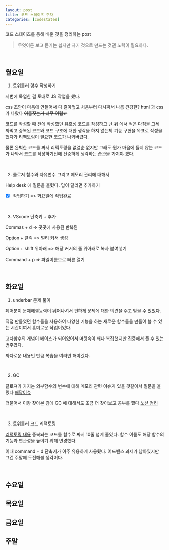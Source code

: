 ```yaml
---
layout: post
title: 코드 스테이츠 주차
categories: [codestates]
---
```


코드 스테이츠를 통해 배운 것을 정리하는 post

> 무엇이든 보고 듣기는 쉽지만
> 자기 것으로 만드는 것엔 노력이 필요하다.

<br>

## 월요일

1. 트위틀러 함수 작성하기

저번에 목업한 걸 토대로 JS 작업을 했다.

css 초안이 마음에 안들어서 다 갈아엎고 처음부터 다시짜서 나름 건강한? html 과 css 가 나왔다 ~~이름짓는거 너무 어렵ㅠ~~

코드를 작성할 때 전에 작성했던 [유효성 코드를 작성하고 난 뒤](https://www.notion.so/91c72e8e28504b50b7a03e73262b1c9a) 에서 적은 다짐을 그세 까먹고 중복된 코드와 코드 구조에 대한 생각을 하지 않는체 기능 구현을 목표로 작성을 했다가 리펙토링이 필요한 코드가 나와버렸다.

물론 완벽한 코드를 짜서 리펙토링을 없앨순 없지만 그래도 뭔가 마음에 들지 않는 코드가 나와서 코드를 작성하기전에 신중하게 생각하는 습관을 가져야 겠다.

<br>

2. 클로저 함수와 자유변수 그리고 메모리 관리에 대해서

Help desk 에 질문을 올렸다. 답이 달리면 추가하기

- [x]  작업하기 => 화요일에 작업완료

<br>

3. VScode 단축키 + 추가

Commas + d => 곳곳에 사용된 반복된

Option + 클릭 => 멀티 커서 생성

Option + shift 위아래 => 해당 커서의 줄 위아래로 복사 붙여넣기

Command + p => 파일이름으로 빠른 열기

<br>

## 화요일

1. underbar 문제 풀이

페어분이 문제해결능력이 뛰어나셔서 편하게 문제에 대한 의견을 주고 받을 수 있었다.

직접 만들었던 함수들을 사용하여 다양한 기능을 하는 새로운 함수들을 만들어 볼 수 있는 시간이여서 흥미로운 작업이었다.

고차함수의 개념이 베이스가 되어있어서 머릿속이 꽤나 복잡했지만 집중해서 풀 수 있는 범주였다.

까다로운 내용인 만큼 복습을 여러번 해야겠다.

<br>

2. GC

클로져가 가지는 외부함수의 변수에 대해 메모리 관련 이슈가 있을 것같아서 질문을 올렸다 [해당이슈](https://github.com/codestates/pre-help-desk/issues/2747)

더불어서 이왕 찾아본 김에 GC 에 대해서도 조금 더 찾아보고 공부를 했다 [노션 정리](https://www.notion.so/js-e1d5e9d9f6b74195acd9cb1a4131a8b1)

<br>

3. 트위틀러 코드 리팩토링

[리팩토링 내용](https://github.com/osunguk/pre-sprint-twittler/commit/5c026fab2d84d7bcf3811578f19b004f00446833) 중복되는 코드를 함수로 짜서 10줄 넘게 줄였다. 함수 이름도 해당 함수의 기능과 연관성을 높이기 위해 변경했다.

이때 command + d 단축키가 아주 유용하게 사용됬다. 어드밴스 과제가 남아있지만 그건 주말에 도전해볼 생각이다.

<br>

## 수요일



## 목요일



## 금요일



## 주말

